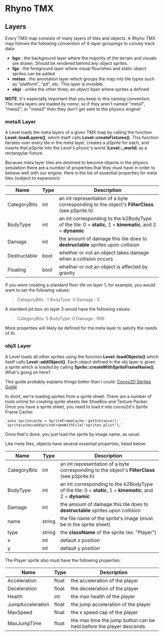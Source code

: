 # Rhyno TMX
## Layers
Every TMX map consists of many layers of tiles and objects. A Rhyno TMX map
follows the following convention of 4-layer groupings to convey track data:

 - **bgx** : the background layer where the majority of the terrain and visuals
   are drawn. Should be rendered behind any object sprites.
 - **fgx** : the foreground layer where visual flourishes and static object
   sprites can be added
 - **metax** : the annotation layer which groups the map into tile types such as
   "platform", "pit", etc. This layer is invisible.
 - **objx** : unlike the other three, an _object layer_ where sprites a defined

**NOTE**: It's especially important that you keep to this naming convention. The
meta layers are loaded _by name_, so if they aren't named "meta1", "meta2", or
"meta3" then they don't get sent to the physics engine!

### metaX Layer
A Level loads the meta layers of a given TMX map by calling the function
**Level::loadLayers()**, which itself calls **Level::createFixtures()**. This
function iterates over every tile in the meta layer, creates a _pSprite_ for
each, and inserts that _pSprite_ into the Level's physic's world
(**Level::_world**) as a rectangular fixture.

Because meta layer tiles are destined to become objects in the physics
simulation there are a number of properties that they must have in order to
behave well with our engine. Here is the list of essential properties for meta
tiles (subject to expansion):

| Name         | Type | Description |
| ------------ | ---- | ----------- |
| CategoryBits | int  | an int representation of a byte corresponding to the object's **FilterClass** (see pSprite.h) |
| BodyType     | int  | an int corresponding to the b2BodyType of the tile: 0 = **static**, 1 = **kinematic**, and 2 = **dynamic** |
| Damage       | int  | the amount of damage this tile does to **destructable** sprites upon collision |
| Destructable  | bool | whether or not an object takes damage when a collision occurs |
| Floating      | bool | whether or not an object is affected by gravity |

If you were creating a standard floor tile on layer 1, for example, you would
want to set the following values:

> CategoryBits : 1
> BodyType: 0
> Damage : 0

A standard pit-box on layer 3 would have the following values:
> CategoryBits: 5
> BodyType: 0
> Damage : 999

More properties will likely be defined for the meta layer to satisfy the needs of AI.

### objX Layer
A Level loads all other sprites using the function **Level::loadObjects()**
which itself calls **Level::addObject()**. Each object defined in the obj layer
is given a sprite which is loaded by calling
**Sprite::createWithSpriteFrameName()**. What's going on here?

This guide probably explains things better than I could:
[Cocos2D Sprites
Guide](http://www.cocos2d-x.org/docs/programmers-guide/sprites/index.html)

In short, we're loading sprites from a sprite sheet. There are a number of tools
online for creating sprite sheets like ShoeBox and Texture Packer. Once you have
a sprite sheet, you need to load it into cocos2d's Sprite Frame Cache:

    `auto spritecache = SpriteFrameCache::getInstance();`
    `spritecache>addSpriteFrameWithFile("sprites.plist");`

Once that's done, you just load the sprite by image name, as usual.

Like meta tiles, objects have several essential properties, listed below:

| Name         | Type | Description |
|--------------|------|-------------|
| CategoryBits | int  |an int representation of a byte corresponding to the object's **FilterClass** (see pSprite.h)|
| BodyType     | int  |an int corresponding to the b2BodyType of the tile: 0 = **static**, 1 = **kinematic**, and 2 = **dynamic**|
| Damage       | int  |the amount of damage this tile does to **destructable** sprites upon collision|
|name          | string | the file name of the sprite's image (must be in the sprite sheet)|
|type          | string | the **className** of the sprite (ex. "Player")|
|x             | int    |default x position|
|y             | int    |default y position|


The Player sprite also must have the following properties:

| Name         | Type | Description |
|--------------|------|-------------|
|Acceleration  | float |the acceleration of the player|
|Deceleration  | float |the deceleration of the player|
| Health       | int  |the max health of the player|
|JumpAcceleration| float | the jump acceleration  of the player|
|MaxSpeed| float |the x speed cap of the player|
|MaxJumpTime| float |the max time the jump button can be held before the player descends|

